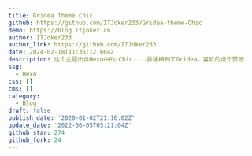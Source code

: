 ```yaml
---
title: Gridea Theme Chic
github: https://github.com/ITJoker233/Gridea-theme-Chic
demo: https://blog.itjoker.cn
author: ITJoker233
author_link: https://github.com/ITJoker233
date: 2024-02-18T11:36:12.604Z
description: 这个主题出自Hexo中的-Chic....我移植到了Gridea，喜欢的点个赞吧
ssg:
  - Hexo
css: []
cms: []
category:
  - Blog
draft: false
publish_date: '2020-01-02T21:16:02Z'
update_date: '2022-06-05T05:21:04Z'
github_star: 274
github_fork: 24
---
```

